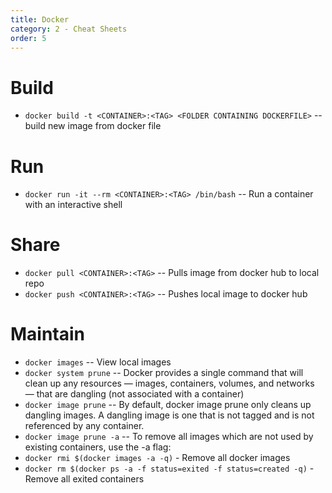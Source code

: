 ```yaml
---
title: Docker
category: 2 - Cheat Sheets
order: 5
---
```


# Build

- `docker build -t <CONTAINER>:<TAG> <FOLDER CONTAINING DOCKERFILE>` -- build new image from docker file

# Run

- `docker run -it --rm <CONTAINER>:<TAG> /bin/bash` -- Run a container with an interactive shell

# Share

- `docker pull <CONTAINER>:<TAG>` -- Pulls image from docker hub to local repo
- `docker push <CONTAINER>:<TAG>` -- Pushes local image to docker hub

# Maintain

- `docker images` -- View local images
- `docker system prune` -- Docker provides a single command that will clean up any resources — images, containers, volumes, and networks — that are dangling (not associated with a container)
- `docker image prune` -- By default, docker image prune only cleans up dangling images. A dangling image is one that is not tagged and is not referenced by any container.
- `docker image prune -a` -- To remove all images which are not used by existing containers, use the -a flag:
- `docker rmi $(docker images -a -q)` - Remove all docker images
- `docker rm $(docker ps -a -f status=exited -f status=created -q)` - Remove all exited containers
